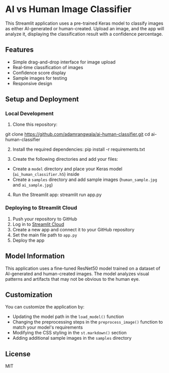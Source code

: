 # AI vs Human Image Classifier

This Streamlit application uses a pre-trained Keras model to classify images as either AI-generated or human-created. Upload an image, and the app will analyze it, displaying the classification result with a confidence percentage.

## Features

- Simple drag-and-drop interface for image upload
- Real-time classification of images
- Confidence score display
- Sample images for testing
- Responsive design

## Setup and Deployment

### Local Development

1. Clone this repository:

  git clone https://github.com/adamrangwala/ai-human-classifier.git
  cd ai-human-classifier

2. Install the required dependencies:
  pip install -r requirements.txt

4. Create the following directories and add your files:
- Create a `model` directory and place your Keras model (`ai_human_classifier.h5`) inside
- Create a `samples` directory and add sample images (`human_sample.jpg` and `ai_sample.jpg`)

4. Run the Streamlit app:
  streamlit run app.py

### Deploying to Streamlit Cloud

1. Push your repository to GitHub
2. Log in to [Streamlit Cloud](https://streamlit.io/cloud)
3. Create a new app and connect it to your GitHub repository
4. Set the main file path to `app.py`
5. Deploy the app

## Model Information

This application uses a fine-tuned ResNet50 model trained on a dataset of AI-generated and human-created images. The model analyzes visual patterns and artifacts that may not be obvious to the human eye.

## Customization

You can customize the application by:
- Updating the model path in the `load_model()` function
- Changing the preprocessing steps in the `preprocess_image()` function to match your model's requirements
- Modifying the CSS styling in the `st.markdown()` section
- Adding additional sample images in the `samples` directory

## License

MIT
